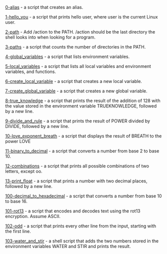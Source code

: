 [0-alias](0-alias) -  a script that creates an alias.

[1-hello_you](1-hello_you) - a script that prints hello user, where user is the current Linux user.

[2-path](2-path) - Add /action to the PATH. /action should be the last directory the shell looks into when looking for a program.

[3-paths](3-paths) - a script that counts the number of directories in the PATH.

[4-global_variables](4-global_variables) -  a script that lists environment variables.

[5-local_variables](5-local_variables) - a script that lists all local variables and environment variables, and functions.

[6-create_local_variable](6-create_local_variable) - a script that creates a new local variable.

[7-create_global_variable](7-create_global_variable) - a script that creates a new global variable.

[8-true_knowledge](8-true_knowledge) - a script that prints the result of the addition of 128 with the value stored in the environment variable TRUEKNOWLEDGE, followed by a new line.

[9-divide_and_rule](9-divide_and_rule) - a script that prints the result of POWER divided by DIVIDE, followed by a new line.

[10-love_exponent_breath](10-love_exponent_breath) - a script that displays the result of BREATH to the power LOVE

[11-binary_to_decimal](11-binary_to_decimal) -  a script that converts a number from base 2 to base 10.

[12-combinations](12-combinations) - a script that prints all possible combinations of two letters, except oo.

[13-print_float](13-print_float) - a script that prints a number with two decimal places, followed by a new line.

[100-decimal_to_hexadecimal](100-decimal_to_hexadecimal) - a script that converts a number from base 10 to base 16.

[101-rot13](101-rot13) - a script that encodes and decodes text using the rot13 encryption. Assume ASCII.

[102-odd](102-odd) - a script that prints every other line from the input, starting with the first line.

[103-water_and_stir](103-water_and_stir) - a shell script that adds the two numbers stored in the environment variables WATER and STIR and prints the result.
